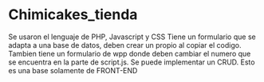 # Chimicakes_tienda
Se usaron el lenguaje de PHP, Javascript y CSS
Tiene un formulario que se adapta a una base de datos, deben crear un propio al copiar el codigo.
Tambien tiene un formulario de wpp donde deben cambiar el numero que se encuentra en la parte de script.js.
Se puede implementar un CRUD.
Esto es una base solamente de FRONT-END
